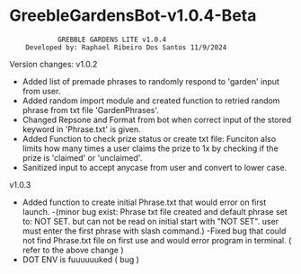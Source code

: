 # GreebleGardensBot-v1.0.4-Beta

                GREBBLE GARDENS LITE v1.0.4 
        Developed by: Raphael Ribeiro Dos Santos 11/9/2024

Version changes:
v1.0.2
* Added list of premade phrases to randomly respond to 'garden' input from user.
* Added random import module and created function to retried random phrase from txt file 'GardenPhrases'.
* Changed Repsone and Format from bot when correct input of the stored keyword in 'Phrase.txt' is given.
* Added Function to check prize status or create txt file: 
    Funciton also limits how many times a user claims the prize to 1x by checking if the prize is 'claimed' or 'unclaimed'.
* Sanitized input to accept anycase from user and convert to lower case.

v1.0.3
* Added function to create initial Phrase.txt that would error on first launch. 
    -(minor bug exist: Phrase txt file created and default phrase set to: NOT SET. but can not be read on initial start with "NOT SET". user must enter the first phrase with slash command.)
    -Fixed bug that could not find Phrase.txt file on first use and would error program in terminal. ( refer to the above change )
* DOT ENV is fuuuuuuked ( bug )
